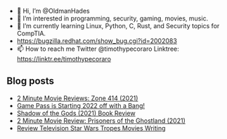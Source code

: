 - 👋 Hi, I’m @OldmanHades
- 👀 I’m interested in programming, security, gaming, movies, music.
- 🌱 I’m currently learning Linux, Python, C, Rust, and Security topics for CompTIA.
- https://bugzilla.redhat.com/show_bug.cgi?id=2002083
- 📫 How to reach me Twitter @timothypecoraro
Linktree: https://linktr.ee/timothypecoraro

## Blog posts
<!-- BLOG-POST-LIST:START -->
- [2 Minute Movie Reviews: Zone 414 &lpar;2021&rpar;](https://medium.com/@timothypecoraro/2-minute-movie-reviews-zone-414-2021-98089906219e?source=rss-5097f5c9b801------2)
- [Game Pass is Starting 2022 off with a Bang!](https://medium.com/@timothypecoraro/game-pass-is-starting-2022-off-with-a-bang-17b11ddd14b9?source=rss-5097f5c9b801------2)
- [Shadow of the Gods &lpar;2021&rpar; Book Review](https://medium.com/@timothypecoraro/shadow-of-the-gods-2021-book-review-6d6772ac44a0?source=rss-5097f5c9b801------2)
- [2 Minute Movie Review: Prisoners of the Ghostland &lpar;2021&rpar;](https://medium.com/@timothypecoraro/2-minute-movie-review-prisoners-of-the-ghostland-2021-b439a70e0e5f?source=rss-5097f5c9b801------2)
- [Review Television Star Wars Tropes Movies Writing](https://medium.com/@timothypecoraro/review-television-star-wars-tropes-movies-writing-2bf5bc42835e?source=rss-5097f5c9b801------2)
<!-- BLOG-POST-LIST:END -->
